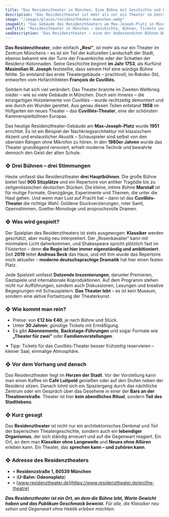 ```yaml
---
title: "Das Residenztheater in München: Eine Bühne mit Geschichte und Charakter"
description: "Das Residenztheater ist mehr als nur ein Theater im Zentrum Münchens. Wir erzählen seine Geschichte, stellen die Bühnen vor und erklären, warum man mindestens einmal dort gewesen sein sollte."
image: "/images/places/residenztheater-muenchen.webp"
imageAlt: "Das Gebäude des Residenztheaters am Max-Joseph-Platz in München"
seoTitle: "Residenztheater in München – Geschichte, Bühnen, Tickets und Atmosphäre"
seoDescription: "Das Residenztheater – eine der bedeutendsten Bühnen Bayerns vom 18. Jahrhundert bis heute. Geschichte, Inszenierungen, Atmosphäre und Besuchstipps."
---
```


**Das Residenztheater**, oder einfach **„Resi“**, ist mehr als nur ein Theater im Zentrum Münchens – es ist ein Teil der kulturellen Landschaft der Stadt, ebenso bekannt wie der Turm der Frauenkirche oder der Schatten der Residenz-Kolonnaden. Seine Geschichte beginnt **im Jahr 1753**, als Kurfürst **Maximilian III. Joseph** feststellte, dass seinem Hof eine würdige Bühne fehlte. So entstand das erste Theatergebäude – prachtvoll, im Rokoko-Stil, entworfen vom Hofarchitekten **François de Cuvilliés**.

Seitdem hat sich viel verändert. Das Theater brannte im Zweiten Weltkrieg nieder – wie so viele Gebäude in München. Doch sein Inneres – die einzigartigen Holzelemente von Cuvilliés – wurde rechtzeitig demontiert und wie durch ein Wunder gerettet. Aus genau diesen Teilen entstand **1958** im Hofgarten ein neues Theater – das **Cuvilliés-Theater**, eine der schönsten Kammerspielbühnen Europas.

Das heutige Residenztheater-Gebäude am **Max-Joseph-Platz** wurde **1951** errichtet. Es ist ein Beispiel der Nachkriegsarchitektur mit klassischem Akzent und erstaunlicher Akustik – Schauspieler sind selbst von den obersten Rängen ohne Mikrofon zu hören. In den **1980er Jahren** wurde das Theater grundlegend renoviert, erhielt moderne Technik und bewahrte dennoch den Geist der alten Schule.

### ❖ Drei Bühnen – drei Stimmungen

Heute umfasst das Residenztheater **drei Hauptbühnen**. Die große Bühne bietet fast **900 Sitzplätze** und ein Repertoire von antiker Tragödie bis zu zeitgenössischen deutschen Stücken. Die kleine, intime Bühne **Marstall** ist für mutige Formate, Grenzgänge, Experimente und Themen, die unter die Haut gehen. Und wenn man Lust auf Pracht hat – dann ist das **Cuvilliés-Theater** die richtige Wahl: Goldene Stuckverzierungen, roter Samt, Opernstimmen, Goethe-Monologe und anspruchsvolle Dramen.

### ❖ Was wird gespielt?

Der Spielplan des Residenztheaters ist stets ausgewogen: **Klassiker** werden geschätzt, aber mutig neu interpretiert. Der „Rosenkavalier“ kann mit minimalem Licht daherkommen, und Shakespeare spricht plötzlich fast im Flüsterton – denn **die Regie ist hier immer eigenständig und ambitioniert**. Seit **2019** leitet **Andreas Beck** das Haus, und mit ihm wurde das Repertoire noch aktueller – **moderne deutschsprachige Dramatik** hat hier einen festen Platz.

Jede Spielzeit umfasst **Dutzende Inszenierungen**, darunter Premieren, Gastspiele und internationale Koproduktionen. Auf dem Programm stehen nicht nur Aufführungen, sondern auch Diskussionen, Lesungen und kreative Begegnungen mit Schauspielern. **Das Theater lebt** – es ist kein Museum, sondern eine aktive Fortsetzung der Theaterkunst.

### ❖ Wie kommt man rein?

- Preise: von **€12 bis €40**, je nach Bühne und Stück.  
- Unter **30 Jahren**: günstige Tickets mit Ermäßigung.  
- Es gibt **Abonnements**, **Backstage-Führungen** und sogar Formate wie **„Theater für zwei“** oder **Familienvorstellungen**.

✦ Tipp: Tickets für das Cuvilliés-Theater besser frühzeitig reservieren – kleiner Saal, einmalige Atmosphäre.

### ❖ Vor dem Vorhang und danach

Das Residenztheater liegt im **Herzen der Stadt**. Vor der Vorstellung kann man einen Kaffee im **Café Luitpold** genießen oder auf den Stufen neben der Residenz sitzen. Danach lohnt sich ein Spaziergang durch das nächtliche Zentrum oder ein Gespräch über das Gesehene in einer der **Bars an der Theatinerstraße**. Theater ist hier **kein abendliches Ritual**, sondern **Teil des Stadtlebens**.

### ❖ Kurz gesagt

Das **Residenztheater** ist nicht nur ein architektonisches Denkmal und Teil der bayerischen Theatergeschichte, sondern auch ein **lebendiger Organismus**, der sich ständig erneuert und auf die Gegenwart reagiert. Ein Ort, an dem man **Klassiker ohne Langeweile** und **Neues ohne Allüren** erleben kann. Ein Theater, das **sprechen kann – und zuhören kann**.

### ❖ Adresse des Residenztheaters

- ⌖ **Residenzstraße 1, 80539 München**  
- ⌖ (**U-Bahn: Odeonsplatz**)  
- ⌖ [www.residenztheater.de](https://www.residenztheater.de/en/the-theatre)

_**Das Residenztheater ist ein Ort, an dem die Bühne lebt, Worte Gewicht haben und das Publikum Geschmack beweist.** Für alle, die Klassiker neu sehen und Gegenwart ohne Hektik erleben möchten._
